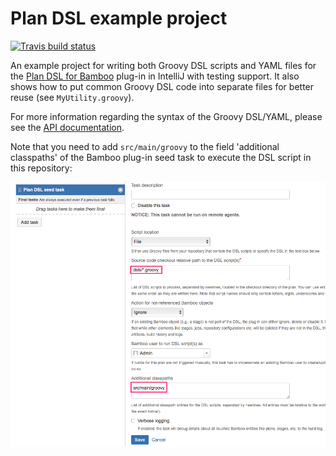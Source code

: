 # Plan DSL example project

[![Travis build status](https://travis-ci.org/mibexsoftware/bamboo-plan-dsl-example.svg?branch=master)](https://travis-ci.org/mibexsoftware/bamboo-plan-dsl-example)

An example project for writing both Groovy DSL scripts and YAML files for the 
[Plan DSL for Bamboo](https://github.com/mibexsoftware/bamboo-plan-dsl-plugin/) plug-in in IntelliJ with
testing support. It also shows how to put common Groovy DSL code into separate files for better reuse (see `MyUtility.groovy`).

For more information regarding the syntax of the Groovy DSL/YAML, please see the
[API documentation](https://mibexsoftware.github.io/bamboo-plan-dsl-plugin/).

Note that you need to add `src/main/groovy` to the field 'additional classpaths' of the Bamboo plug-in seed task to
execute the DSL script in this repository:

![Bamboo seed task configuration](task_config.png)
